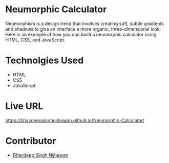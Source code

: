 # Neumorphic Calculator

Neumorphism is a design trend that involves creating soft, subtle gradients and shadows to give an interface a more organic, three-dimensional look. Here is an example of how you can build a neumorphic calculator using HTML, CSS, and JavaScript.

# Technolgies Used

- HTML
- CSS
- JavaScript

# Live URL

https://bhavdeepsinghnijhawan.github.io/Neumorphic-Calculator/

# Contributor

- [Bhavdeep Singh Nijhawan](https://www.linkedin.com/in/bhavdeep-singh-nijhawan-739634280)
